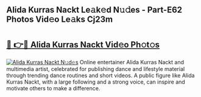 ## Alida Kurras Nackt Le𝚊k𝚎d N𝚞𝚍es - Part-E62 Photos Vid𝚎o Le𝚊ks Cj23m

# <h2><a href="http://fb7h73.evod.top/?m=Alida+Kurras+Nackt">🔗 👉🔴 Alida Kurras Nackt Vid𝚎o Ph𝚘t𝚘s</a></h2>

[![Alida Kurras Nackt N𝚞d𝚎s](https://i.imgur.com/8V9OHl7.gif)](http://fb7h73.evod.top/?m=Alida+Kurras+Nackt)
Online entertainer Alida Kurras Nackt and multimedia artist, celebrated for publishing dance and lifestyle material through trending dance routines and short videos. A public figure like Alida Kurras Nackt, with a large following and a strong voice, can inspire and motivate others to make a difference. 
